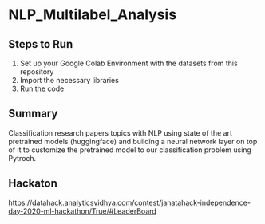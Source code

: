 # NLP_Multilabel_Analysis

## Steps to Run
1. Set up your Google Colab Environment with the datasets from this repository
2. Import the necessary libraries 
3. Run the code

## Summary
Classification research papers topics with NLP using state of the art pretrained models (huggingface)
and building a neural network layer on top of it to customize the pretrained model to our classification problem using Pytroch.

## Hackaton
https://datahack.analyticsvidhya.com/contest/janatahack-independence-day-2020-ml-hackathon/True/#LeaderBoard

